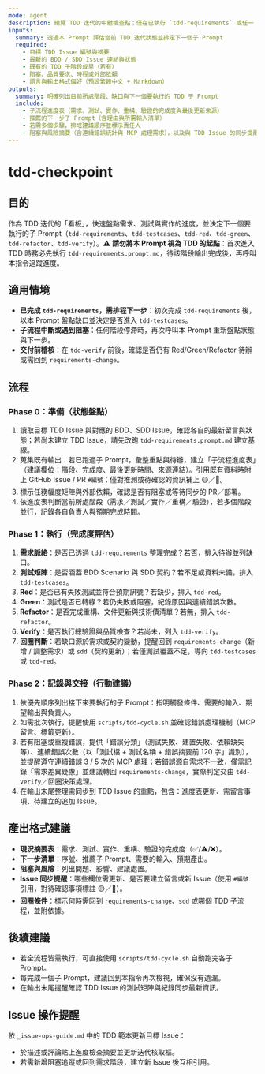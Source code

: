 ```yaml
---
mode: agent
description: 總覽 TDD 迭代的中繼檢查點；僅在已執行 `tdd-requirements` 或任一 TDD 子流程後，決定是否續接 `tdd-testcases` → `tdd-red` → `tdd-green` → `tdd-refactor` → `tdd-verify`
inputs:
  summary: 透過本 Prompt 評估當前 TDD 迭代狀態並排定下一個子 Prompt
  required:
    - 目標 TDD Issue 編號與摘要
    - 最新的 BDD / SDD Issue 連結與狀態
    - 既有的 TDD 子階段成果（若有）
    - 阻塞、品質要求、時程或外部依賴
    - 語言與輸出格式偏好（預設繁體中文 + Markdown）
outputs:
  summary: 明確列出目前所處階段、缺口與下一個要執行的 TDD 子 Prompt
  include:
    - 子流程進度表（需求、測試、實作、重構、驗證的完成度與最後更新來源）
    - 推薦的下一步子 Prompt（含理由與所需輸入清單）
    - 若需多個步驟，排成建議順序並標示責任人
    - 阻塞與風險摘要（含連續錯誤統計與 MCP 處理需求），以及與 TDD Issue 的同步提醒
---
```


# tdd-checkpoint

## 目的

作為 TDD 迭代的「看板」，快速盤點需求、測試與實作的進度，並決定下一個要執行的子 Prompt（`tdd-requirements`、`tdd-testcases`、`tdd-red`、`tdd-green`、`tdd-refactor`、`tdd-verify`）。⚠️ **請勿將本 Prompt 視為 TDD 的起點**：首次進入 TDD 時務必先執行 `tdd-requirements.prompt.md`，待該階段輸出完成後，再呼叫本指令追蹤進度。

## 適用情境

- **已完成 `tdd-requirements`，需排程下一步**：初次完成 `tdd-requirements` 後，以本 Prompt 盤點缺口並決定是否進入 `tdd-testcases`。
- **子流程中斷或遇到阻塞**：任何階段停滯時，再次呼叫本 Prompt 重新盤點狀態與下一步。
- **交付前稽核**：在 `tdd-verify` 前後，確認是否仍有 Red/Green/Refactor 待辦或需回到 `requirements-change`。

## 流程

### Phase 0：準備（狀態盤點）
1. 讀取目標 TDD Issue 與對應的 BDD、SDD Issue，確認各自的最新留言與狀態；若尚未建立 TDD Issue，請先改跑 `tdd-requirements.prompt.md` 建立基線。
2. 蒐集既有輸出：若已跑過子 Prompt，彙整重點與待辦，建立「子流程進度表」（建議欄位：階段、完成度、最後更新時間、來源連結）。引用既有資料時附上 GitHub Issue / PR `#編號`；僅對推測或待確認的資訊補上 🟡／🔴。
3. 標示任務幅度矩陣與外部依賴，確認是否有阻塞或等待同步的 PR／部署。
4. 依進度表判斷當前所處階段（需求／測試／實作／重構／驗證），若多個階段並行，記錄各自負責人與預期完成時間。

### Phase 1：執行（完成度評估）
1. **需求脈絡**：是否已透過 `tdd-requirements` 整理完成？若否，排入待辦並列缺口。
2. **測試矩陣**：是否涵蓋 BDD Scenario 與 SDD 契約？若不足或資料未備，排入 `tdd-testcases`。
3. **Red**：是否已有失敗測試並符合預期訊號？若缺少，排入 `tdd-red`。
4. **Green**：測試是否已轉綠？若仍失敗或阻塞，紀錄原因與連續錯誤次數。
5. **Refactor**：是否完成重構、文件更新與技術債清單？若無，排入 `tdd-refactor`。
6. **Verify**：是否執行總驗證與品質檢查？若尚未，列入 `tdd-verify`。
7. **回圈判斷**：若缺口源於需求或契約變動，提醒回到 `requirements-change`（新增 / 調整需求）或 `sdd`（契約更新）；若僅測試覆蓋不足，導向 `tdd-testcases` 或 `tdd-red`。

### Phase 2：記錄與交接（行動建議）
1. 依優先順序列出接下來要執行的子 Prompt：指明觸發條件、需要的輸入、期望輸出與負責人。
2. 如需批次執行，提醒使用 `scripts/tdd-cycle.sh` 並確認錯誤處理機制（MCP 留言、標籤更新）。
3. 若有阻塞或重複錯誤，提供「錯誤分類」（測試失敗、建置失敗、依賴缺失等）、連續錯誤次數（以「測試檔 + 測試名稱 + 錯誤摘要前 120 字」識別），並提醒遵守連續錯誤 3 / 5 次的 MCP 處理；若錯誤源自需求不一致，僅需記錄「需求差異疑慮」並建議轉回 `requirements-change`，實際判定交由 `tdd-verify`／回圈決策處理。
4. 在輸出末尾整理需同步到 TDD Issue 的重點，包含：進度表更新、需留言事項、待建立的追加 Issue。

## 產出格式建議

- **現況摘要表**：需求、測試、實作、重構、驗證的完成度（✅/⚠️/❌）。
- **下一步清單**：序號、推薦子 Prompt、需要的輸入、預期產出。
- **阻塞與風險**：列出問題、影響、建議處置。
- **Issue 同步提醒**：哪些欄位需更新、是否要建立留言或新 Issue（使用 `#編號` 引用，對待確認事項標註 🟡／🔴）。
- **回圈條件**：標示何時需回到 `requirements-change`、`sdd` 或哪個 TDD 子流程，並附依據。

## 後續建議

- 若全流程皆需執行，可直接使用 `scripts/tdd-cycle.sh` 自動跑完各子 Prompt。
- 每完成一個子 Prompt，建議回到本指令再次檢視，確保沒有遺漏。
- 在輸出末尾提醒確認 TDD Issue 的測試矩陣與紀錄同步最新資訊。

## Issue 操作提醒

依 `_issue-ops-guide.md` 中的 TDD 範本更新目標 Issue：
- 於描述或評論貼上進度檢查摘要並更新迭代核取框。
- 若需新增阻塞追蹤或回到需求階段，建立新 Issue 後互相引用。

